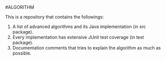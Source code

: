 #ALGORITHM

This is a repository that contains the followings:

1. A list of advanced algorithms and its Java implementation (in src package). 
2. Every implementation has extensive JUnit test coverage (in test package).
3. Documentation comments that tries to explain the algorithm as much as possible. 
